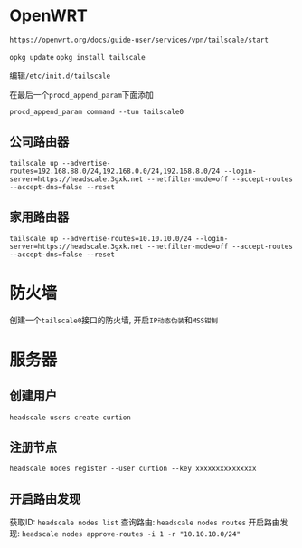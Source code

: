 # OpenWRT

`https://openwrt.org/docs/guide-user/services/vpn/tailscale/start`

`opkg update`
`opkg install tailscale`

编辑`/etc/init.d/tailscale`

在最后一个`procd_append_param`下面添加

``` shell
procd_append_param command --tun tailscale0
```

## 公司路由器

`tailscale up --advertise-routes=192.168.88.0/24,192.168.0.0/24,192.168.8.0/24 --login-server=https://headscale.3gxk.net --netfilter-mode=off --accept-routes --accept-dns=false --reset`

## 家用路由器

`tailscale up --advertise-routes=10.10.10.0/24 --login-server=https://headscale.3gxk.net --netfilter-mode=off --accept-routes --accept-dns=false --reset`


# 防火墙


创建一个`tailscale0`接口的防火墙, 开启`IP动态伪装`和`MSS钳制`

# 服务器

## 创建用户

`headscale users create curtion`

## 注册节点

`headscale nodes register --user curtion --key xxxxxxxxxxxxxxx`

## 开启路由发现

获取ID: `headscale nodes list`
查询路由: `headscale nodes routes`
开启路由发现: `headscale nodes approve-routes -i 1 -r "10.10.10.0/24"`
